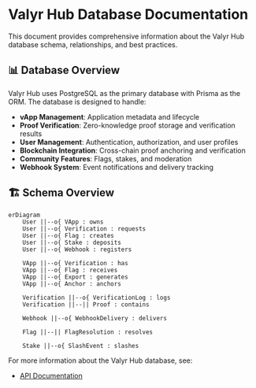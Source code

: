 # Valyr Hub Database Documentation
This document provides comprehensive information about the Valyr Hub database schema, relationships, and best practices.
## 📊 Database Overview
Valyr Hub uses PostgreSQL as the primary database with Prisma as the ORM. The database is designed to handle:
- **vApp Management**: Application metadata and lifecycle
- **Proof Verification**: Zero-knowledge proof storage and verification results
- **User Management**: Authentication, authorization, and user profiles
- **Blockchain Integration**: Cross-chain proof anchoring and verification
- **Community Features**: Flags, stakes, and moderation
- **Webhook System**: Event notifications and delivery tracking
## 🏗️ Schema Overview
```mermaid
erDiagram
    User ||--o{ VApp : owns
    User ||--o{ Verification : requests
    User ||--o{ Flag : creates
    User ||--o{ Stake : deposits
    User ||--o{ Webhook : registers
    
    VApp ||--o{ Verification : has
    VApp ||--o{ Flag : receives
    VApp ||--o{ Export : generates
    VApp ||--o{ Anchor : anchors
    
    Verification ||--o{ VerificationLog : logs
    Verification ||--|| Proof : contains
    
    Webhook ||--o{ WebhookDelivery : delivers
    
    Flag ||--|| FlagResolution : resolves
    
    Stake ||--o{ SlashEvent : slashes
```

For more information about the Valyr Hub database, see:
- [API Documentation](API.md)
